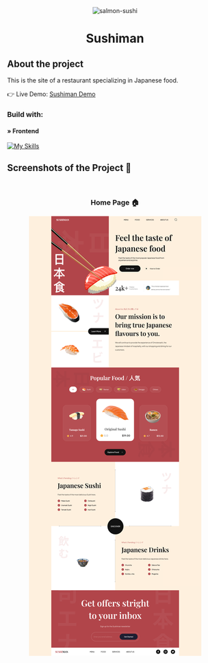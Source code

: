 <div align='center'>
<img width="96" height="96" src="https://img.icons8.com/fluency/96/salmon-sushi.png" alt="salmon-sushi"/>
<br>
<h1 align='center'>Sushiman</h1>
</div>

<h2>About the project</h2>

<p>This is the site of a restaurant specializing in Japanese food.</p>

👉 Live Demo: <a href='' target="_blank">Sushiman Demo</a>

<h3>Build with:</h3>

<h4>» Frontend</h4>

[![My Skills](https://skillicons.dev/icons?i=html,css,js)](https://skillicons.dev)

<h2>Screenshots of the Project 📸</h2>
<br>
<h3 align='center'>Home Page 🏠</h3>

<div align='center'>
<img src='screenshots/sushiman.png'/>
</div>